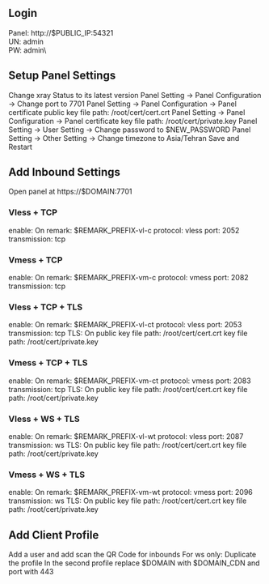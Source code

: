 ## Login
Panel: http://$PUBLIC_IP:54321\
UN: admin\
PW: admin\
## Setup Panel Settings
Change xray Status to its latest version
Panel Setting -> Panel Configuration -> Change port to 7701
Panel Setting -> Panel Configuration -> Panel certificate public key file path: /root/cert/cert.crt
Panel Setting -> Panel Configuration -> Panel certificate key file path: /root/cert/private.key
Panel Setting -> User Setting -> Change password to $NEW_PASSWORD
Panel Setting -> Other Setting -> Change timezone to Asia/Tehran
Save and Restart
## Add Inbound Settings
Open panel at https://$DOMAIN:7701
### Vless + TCP
enable: On
remark: $REMARK_PREFIX-vl-c
protocol: vless
port: 2052
transmission: tcp
### Vmess + TCP
enable: On
remark: $REMARK_PREFIX-vm-c
protocol: vmess
port: 2082
transmission: tcp
### Vless + TCP + TLS
enable: On
remark: $REMARK_PREFIX-vl-ct
protocol: vless
port: 2053
transmission: tcp
TLS: On
public key file path: /root/cert/cert.crt
key file path: /root/cert/private.key
### Vmess + TCP + TLS
enable: On
remark: $REMARK_PREFIX-vm-ct
protocol: vmess
port: 2083
transmission: tcp
TLS: On
public key file path: /root/cert/cert.crt
key file path: /root/cert/private.key
### Vless + WS + TLS
enable: On
remark: $REMARK_PREFIX-vl-wt
protocol: vless
port: 2087
transmission: ws
TLS: On
public key file path: /root/cert/cert.crt
key file path: /root/cert/private.key
### Vmess + WS + TLS
enable: On
remark: $REMARK_PREFIX-vm-wt
protocol: vmess
port: 2096
transmission: ws
TLS: On
public key file path: /root/cert/cert.crt
key file path: /root/cert/private.key
## Add Client Profile
Add a user and add scan the QR Code for inbounds
For ws only:
Duplicate the profile
In the second profile replace $DOMAIN with $DOMAIN_CDN and port with 443
